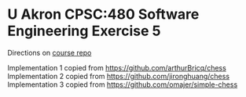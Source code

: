 # U Akron CPSC:480 Software Engineering Exercise 5
Directions on [course repo](https://github.com/kilgallin/SWEF22/blob/main/handouts/Exercise%205.pdf)

Implementation 1 copied from https://github.com/arthurBricq/chess
Implementation 2 copied from https://github.com/jironghuang/chess
Implementation 3 copied from https://github.com/omajer/simple-chess
